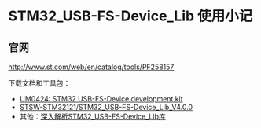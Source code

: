 # STM32_USB-FS-Device_Lib 使用小记


## 官网

http://www.st.com/web/en/catalog/tools/PF258157

下载文档和工具包：
-  [UM0424: STM32 USB-FS-Device development kit](http://www.st.com/st-web-ui/static/active/en/resource/technical/document/user_manual/CD00158241.pdf)
-  [STSW-STM32121/STM32_USB-FS-Device_Lib_V4.0.0](http://www.st.com/st-web-ui/static/active/en/st_prod_software_internet/resource/technical/software/firmware/stsw-stm32121.zip)
- 其他：[深入解析STM32_USB-FS-Device_Lib库](http://wenku.baidu.com/view/6c634a2eed630b1c59eeb589.html)

